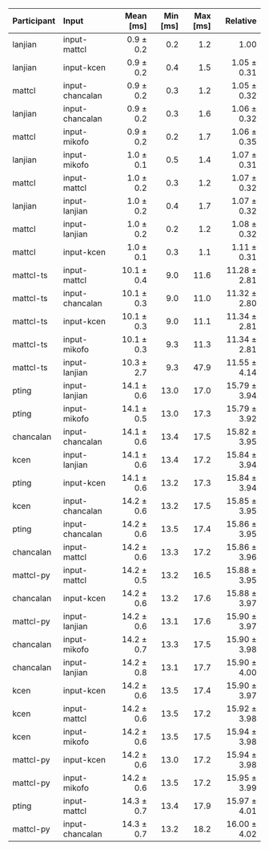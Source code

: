 | Participant | Input | Mean [ms] | Min [ms] | Max [ms] | Relative |
|:---|:---|---:|---:|---:|---:|
| lanjian | input-mattcl | 0.9 ± 0.2 | 0.2 | 1.2 | 1.00 |
| lanjian | input-kcen | 0.9 ± 0.2 | 0.4 | 1.5 | 1.05 ± 0.31 |
| mattcl | input-chancalan | 0.9 ± 0.2 | 0.3 | 1.2 | 1.05 ± 0.32 |
| lanjian | input-chancalan | 0.9 ± 0.2 | 0.3 | 1.6 | 1.06 ± 0.32 |
| mattcl | input-mikofo | 0.9 ± 0.2 | 0.2 | 1.7 | 1.06 ± 0.35 |
| lanjian | input-mikofo | 1.0 ± 0.1 | 0.5 | 1.4 | 1.07 ± 0.31 |
| mattcl | input-mattcl | 1.0 ± 0.2 | 0.3 | 1.2 | 1.07 ± 0.32 |
| lanjian | input-lanjian | 1.0 ± 0.2 | 0.4 | 1.7 | 1.07 ± 0.32 |
| mattcl | input-lanjian | 1.0 ± 0.2 | 0.2 | 1.2 | 1.08 ± 0.32 |
| mattcl | input-kcen | 1.0 ± 0.1 | 0.3 | 1.1 | 1.11 ± 0.31 |
| mattcl-ts | input-mattcl | 10.1 ± 0.4 | 9.0 | 11.6 | 11.28 ± 2.81 |
| mattcl-ts | input-chancalan | 10.1 ± 0.3 | 9.0 | 11.0 | 11.32 ± 2.80 |
| mattcl-ts | input-kcen | 10.1 ± 0.3 | 9.0 | 11.1 | 11.34 ± 2.81 |
| mattcl-ts | input-mikofo | 10.1 ± 0.3 | 9.3 | 11.3 | 11.34 ± 2.81 |
| mattcl-ts | input-lanjian | 10.3 ± 2.7 | 9.3 | 47.9 | 11.55 ± 4.14 |
| pting | input-lanjian | 14.1 ± 0.6 | 13.0 | 17.0 | 15.79 ± 3.94 |
| pting | input-mikofo | 14.1 ± 0.5 | 13.0 | 17.3 | 15.79 ± 3.92 |
| chancalan | input-chancalan | 14.1 ± 0.6 | 13.4 | 17.5 | 15.82 ± 3.95 |
| kcen | input-lanjian | 14.1 ± 0.6 | 13.4 | 17.2 | 15.84 ± 3.94 |
| pting | input-kcen | 14.1 ± 0.6 | 13.2 | 17.3 | 15.84 ± 3.94 |
| kcen | input-chancalan | 14.2 ± 0.6 | 13.2 | 17.5 | 15.85 ± 3.95 |
| pting | input-chancalan | 14.2 ± 0.6 | 13.5 | 17.4 | 15.86 ± 3.95 |
| chancalan | input-mattcl | 14.2 ± 0.6 | 13.3 | 17.2 | 15.86 ± 3.96 |
| mattcl-py | input-mattcl | 14.2 ± 0.5 | 13.2 | 16.5 | 15.88 ± 3.95 |
| chancalan | input-kcen | 14.2 ± 0.6 | 13.2 | 17.6 | 15.88 ± 3.97 |
| mattcl-py | input-lanjian | 14.2 ± 0.6 | 13.1 | 17.6 | 15.90 ± 3.97 |
| chancalan | input-mikofo | 14.2 ± 0.7 | 13.3 | 17.5 | 15.90 ± 3.98 |
| chancalan | input-lanjian | 14.2 ± 0.8 | 13.1 | 17.7 | 15.90 ± 4.00 |
| kcen | input-kcen | 14.2 ± 0.6 | 13.5 | 17.4 | 15.90 ± 3.97 |
| kcen | input-mattcl | 14.2 ± 0.6 | 13.5 | 17.2 | 15.92 ± 3.98 |
| kcen | input-mikofo | 14.2 ± 0.6 | 13.5 | 17.5 | 15.94 ± 3.98 |
| mattcl-py | input-kcen | 14.2 ± 0.6 | 13.0 | 17.2 | 15.94 ± 3.98 |
| mattcl-py | input-mikofo | 14.2 ± 0.6 | 13.5 | 17.2 | 15.95 ± 3.99 |
| pting | input-mattcl | 14.3 ± 0.7 | 13.4 | 17.9 | 15.97 ± 4.01 |
| mattcl-py | input-chancalan | 14.3 ± 0.7 | 13.2 | 18.2 | 16.00 ± 4.02 |
